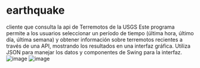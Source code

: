 # earthquake
cliente que consulta la api de Terremotos de la USGS
Este programa permite a los usuarios seleccionar un período de tiempo (última hora, último día, última semana) y obtener información sobre terremotos recientes a través de una API, mostrando los resultados en una interfaz gráfica. Utiliza JSON para manejar los datos y componentes de Swing para la interfaz.
![image](https://github.com/user-attachments/assets/c0d1f6e8-ad7e-4d3b-90c9-a4854c494016)
![image](https://github.com/user-attachments/assets/18f7978e-0bed-4d79-abb7-6eb1db0cfa05)

